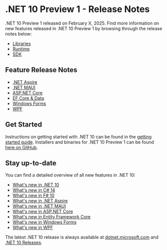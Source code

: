 # .NET 10 Preview 1 - Release Notes

.NET 10 Preview 1 released on February X, 2025. Find more information on new features released in .NET 10 Preview 1 by browsing through the release notes below:

- [Libraries](./libraries.md)
- [Runtime](./runtime.md)
- [SDK](./sdk.md)

## Feature Release Notes

- [.NET Aspire](./dotnetaspire.md)
- [.NET MAUI](./dotnetmaui.md)
- [ASP.NET Core](./aspnetcore.md)
- [EF Core & Data](./efcore.md)
- [Windows Forms](./winforms.md)
- [WPF](./wpf.md)

## Get Started

Instructions on getting started with .NET 10 can be found in the [getting started guide](../../get-started.md). Installers and binaries for .NET 10 Preview 1 can be found [here on GitHub](./10.0.0-preview.1.md).

## Stay up-to-date

You can find a detailed overview of all new features in .NET 10:

- [What's new in .NET 10](https://learn.microsoft.com/dotnet/core/whats-new/dotnet-10/overview)
- [What's new in C# 14](https://learn.microsoft.com/dotnet/csharp/whats-new/csharp-14)
- [What's new in F# 10](https://learn.microsoft.com/dotnet/fsharp/whats-new/fsharp-10)
- [What's new in .NET Aspire](https://learn.microsoft.com/dotnet/aspire/whats-new/dotnet-aspire-10)
- [What's new in .NET MAUI](https://learn.microsoft.com/dotnet/maui/whats-new/dotnet-10)
- [What's new in ASP.NET Core](https://learn.microsoft.com/aspnet/core/release-notes/aspnetcore-10.0)
- [What's new in Entity Framework Core](https://learn.microsoft.com/ef/core/what-is-new/ef-core-10.0/whatsnew)
- [What's new in Windows Forms](https://learn.microsoft.com/dotnet/desktop/winforms/whats-new/net100)
- [What's new in WPF](https://learn.microsoft.com/dotnet/desktop/wpf/whats-new/net100)

The latest .NET 10 release is always available at [dotnet.microsoft.com](https://dotnet.microsoft.com/download/dotnet/10.0) and [.NET 10 Releases](../../README.md).

